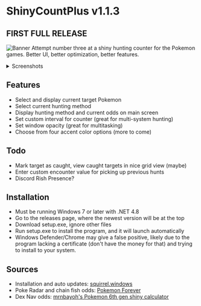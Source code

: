 # ShinyCountPlus v1.1.3
## FIRST FULL RELEASE
![Banner](https://i.imgur.com/bS5V0n2.png)
Attempt number three at a shiny hunting counter for the Pokemon games. Better UI, better optimization, better features.

<details>
  <summary>Screenshots</summary>
  
  ![Main screen](https://i.imgur.com/5Oeibhx.png)
  ![Side bar with opacity](https://i.imgur.com/N3AVpDL.png)
  ![Target select](https://i.imgur.com/cjDZqrZ.png)
  ![Method select](https://i.imgur.com/lB1fu9e.png)
</details>

## Features
- Select and display current target Pokemon
- Select current hunting method
- Display hunting method and current odds on main screen
- Set custom interval for counter (great for multi-system hunting)
- Set window opacity (great for multitasking)
- Choose from four accent color options (more to come)

## Todo
- Mark target as caught, view caught targets in nice grid view (maybe)
- Enter custom encounter value for picking up previous hunts
- Discord Rish Presence?

## Installation
- Must be running Windows 7 or later with .NET 4.8
- Go to the releases page, where the newest version will be at the top
- Download setup.exe, ignore other files
- Run setup.exe to install the program, and it will launch automatically
- Windows Defender/Chrome may give a false positive, likely due to the program lacking a certificate (don't have the money for that) and trying to install to your system.

## Sources
- Installation and auto updates: [squirrel.windows](https://github.com/Squirrel/Squirrel.Windows)
- Poke Radar and chain fish odds: [Pokemon Forever](http://pokemonforever.com/pokeradar.php)
- Dex Nav odds: [mrnbayoh's Pokemon 6th gen shiny calculator](https://mrnbayoh.github.io/pkmn6gen/shiny_calculator/)
